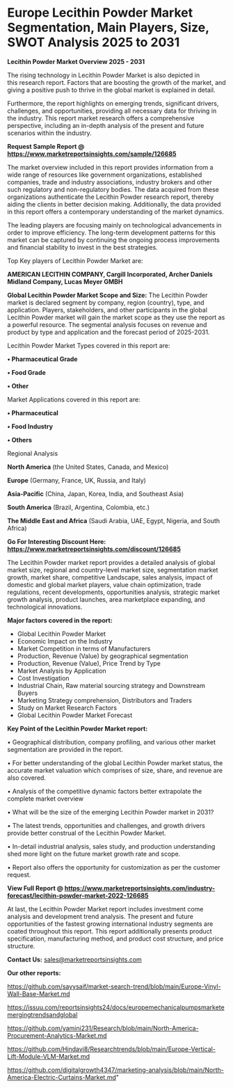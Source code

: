 # Europe Lecithin Powder Market Segmentation, Main Players, Size, SWOT Analysis 2025 to 2031

<Strong> Lecithin Powder Market Overview 2025 - 2031</strong>

The rising technology in Lecithin Powder Market is also depicted in this research report. Factors that are boosting the growth of the market, and giving a positive push to thrive in the global market is explained in detail.

Furthermore, the report highlights on emerging trends, significant drivers, challenges, and opportunities, providing all necessary data for thriving in the industry. This report market research offers a comprehensive perspective, including an in-depth analysis of the present and future scenarios within the industry.

<strong>Request Sample Report @ <a href=https://www.marketreportsinsights.com/sample/126685>https://www.marketreportsinsights.com/sample/126685</a></strong>

The market overview included in this report provides information from a wide range of resources like government organizations, established companies, trade and industry associations, industry brokers and other such regulatory and non-regulatory bodies. The data acquired from these organizations authenticate the Lecithin Powder research report, thereby aiding the clients in better decision making. Additionally, the data provided in this report offers a contemporary understanding of the market dynamics.

The leading players are focusing mainly on technological advancements in order to improve efficiency. The long-term development patterns for this market can be captured by continuing the ongoing process improvements and financial stability to invest in the best strategies.

Top Key players of Lecithin Powder Market are:

<strong>AMERICAN LECITHIN COMPANY, Cargill Incorporated, Archer Daniels Midland Company, Lucas Meyer GMBH</strong>

<strong><b>Global Lecithin Powder Market Scope and Size:</b></strong>
The Lecithin Powder market is declared segment by company, region (country), type, and application. Players, stakeholders, and other participants in the global Lecithin Powder market will gain the market scope as they use the report as a powerful resource. The segmental analysis focuses on revenue and product by type and application and the forecast period of 2025-2031.

Lecithin Powder Market Types covered in this report are:

<strong>• Pharmaceutical Grade

• Food Grade

• Other</strong>

Market Applications covered in this report are:

<strong>• Pharmaceutical

• Food Industry

• Others</strong> 

Regional Analysis

<strong>North America</strong> (the United States, Canada, and Mexico)

<strong>Europe</strong> (Germany, France, UK, Russia, and Italy)

<strong>Asia-Pacific</strong> (China, Japan, Korea, India, and Southeast Asia)

<strong>South America</strong> (Brazil, Argentina, Colombia, etc.)

<strong>The Middle East and Africa</strong> (Saudi Arabia, UAE, Egypt, Nigeria, and South Africa)

<strong>Go For Interesting Discount Here: <a href=https://www.marketreportsinsights.com/discount/126685>https://www.marketreportsinsights.com/discount/126685</a></strong>

The Lecithin Powder market report provides a detailed analysis of global market size, regional and country-level market size, segmentation market growth, market share, competitive Landscape, sales analysis, impact of domestic and global market players, value chain optimization, trade regulations, recent developments, opportunities analysis, strategic market growth analysis, product launches, area marketplace expanding, and technological innovations.

<strong><b>Major factors covered in the report:</b></strong>
<ul>
  <li>Global Lecithin Powder Market </li>
  <li>Economic Impact on the Industry</li>
  <li>Market Competition in terms of Manufacturers</li>
  <li>Production, Revenue (Value) by geographical segmentation</li>
  <li>Production, Revenue (Value), Price Trend by Type</li>
  <li>Market Analysis by Application</li>
  <li>Cost Investigation</li>
  <li>Industrial Chain, Raw material sourcing strategy and Downstream Buyers</li>
  <li>Marketing Strategy comprehension, Distributors and Traders</li>
  <li>Study on Market Research Factors</li>
  <li>Global Lecithin Powder Market Forecast</li>
</ul>

<strong><b>Key Point of the Lecithin Powder Market report:</b></strong>

• Geographical distribution, company profiling, and various other market segmentation are provided in the report.

• For better understanding of the global Lecithin Powder market status, the accurate market valuation which comprises of size, share, and revenue are also covered.

• Analysis of the competitive dynamic factors better extrapolate the complete market overview

• What will be the size of the emerging Lecithin Powder market in 2031?

• The latest trends, opportunities and challenges, and growth drivers provide better construal of the Lecithin Powder Market.

• In-detail industrial analysis, sales study, and production understanding shed more light on the future market growth rate and scope.

• Report also offers the opportunity for customization as per the customer request.

<strong><b>View Full Report @ <a href=https://www.marketreportsinsights.com/industry-forecast/lecithin-powder-market-2022-126685>https://www.marketreportsinsights.com/industry-forecast/lecithin-powder-market-2022-126685</a></b></strong>


At last, the Lecithin Powder Market report includes investment come analysis and development trend analysis. The present and future opportunities of the fastest growing international industry segments are coated throughout this report. This report additionally presents product specification, manufacturing method, and product cost structure, and price structure.

<strong>Contact Us:</strong>
sales@marketreportsinsights.com

<strong>Our other reports:</strong>

<a href=https://github.com/sayysaif/market-search-trend/blob/main/Europe-Vinyl-Wall-Base-Market.md>https://github.com/sayysaif/market-search-trend/blob/main/Europe-Vinyl-Wall-Base-Market.md</a>

<a href=https://issuu.com/reportsinsights24/docs/europemechanicalpumpsmarketemergingtrendsandglobal>https://issuu.com/reportsinsights24/docs/europemechanicalpumpsmarketemergingtrendsandglobal</a>

<a href=https://github.com/yamini231/Research/blob/main/North-America-Procurement-Analytics-Market.md>https://github.com/yamini231/Research/blob/main/North-America-Procurement-Analytics-Market.md</a>

<a href=https://github.com/Hindavi8/Researchtrends/blob/main/Europe-Vertical-Lift-Module-VLM-Market.md>https://github.com/Hindavi8/Researchtrends/blob/main/Europe-Vertical-Lift-Module-VLM-Market.md</a>

<a href=https://github.com/digitalgrowth4347/marketing-analysis/blob/main/North-America-Electric-Curtains-Market.md>https://github.com/digitalgrowth4347/marketing-analysis/blob/main/North-America-Electric-Curtains-Market.md</a>"
